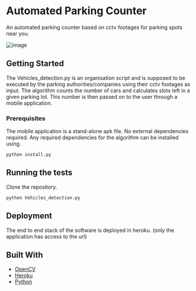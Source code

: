 # Automated Parking Counter

An automated parking counter based on cctv footages for parking spots near you.

![image](/outputs/1.jpeg)

## Getting Started

The Vehicles_detection.py is an organisation script and is supposed to be executed by the parking authorities/companies using their cctv footages as input. The algorithm counts the number of cars and calculates slots left in a given parking lot. This number is then passed on to the user through a mobile application.

### Prerequisites

The mobile application is a stand-alone apk file. No external dependencies required.
Any required dependencies for the algorithm can be installed using.

```
python install.py
```

## Running the tests
Clone the repository.

```
python Vehicles_detection.py
```

## Deployment

The end to end stack of the software is deployed in heroku. (only the application has access to the url)

## Built With

* [OpenCV](https://opencv.org/)
* [Heroku](https://www.heroku.com/home)
* [Python](https://www.python.org/)
